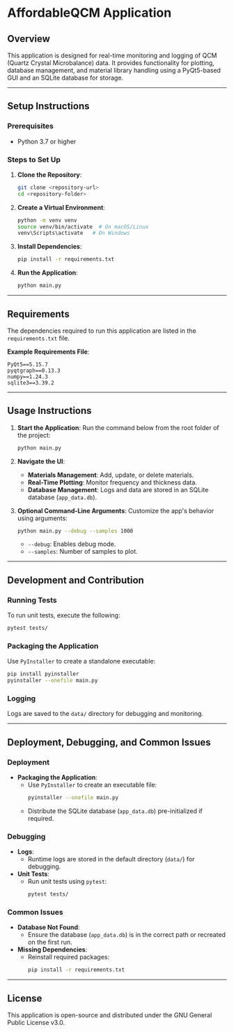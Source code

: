 # AffordableQCM Application

## Overview
This application is designed for real-time monitoring and logging of QCM (Quartz Crystal Microbalance) data. It provides functionality for plotting, database management, and material library handling using a PyQt5-based GUI and an SQLite database for storage.

---

## Setup Instructions

### Prerequisites
- Python 3.7 or higher

### Steps to Set Up
1. **Clone the Repository**:
    ```bash
    git clone <repository-url>
    cd <repository-folder>
    ```

2. **Create a Virtual Environment**:
    ```bash
    python -m venv venv
    source venv/bin/activate  # On macOS/Linux
    venv\Scripts\activate   # On Windows
    ```

3. **Install Dependencies**:
    ```bash
    pip install -r requirements.txt
    ```

4. **Run the Application**:
    ```bash
    python main.py
    ```

---

## Requirements
The dependencies required to run this application are listed in the `requirements.txt` file.

**Example Requirements File**:
```
PyQt5==5.15.7
pyqtgraph==0.13.3
numpy==1.24.3
sqlite3==3.39.2
```

---

## Usage Instructions

1. **Start the Application**:
    Run the command below from the root folder of the project:
    ```bash
    python main.py
    ```

2. **Navigate the UI**:
    - **Materials Management**: Add, update, or delete materials.
    - **Real-Time Plotting**: Monitor frequency and thickness data.
    - **Database Management**: Logs and data are stored in an SQLite database (`app_data.db`).

3. **Optional Command-Line Arguments**:
    Customize the app's behavior using arguments:
    ```bash
    python main.py --debug --samples 1000
    ```
    - `--debug`: Enables debug mode.
    - `--samples`: Number of samples to plot.

---

## Development and Contribution

### Running Tests
To run unit tests, execute the following:
```bash
pytest tests/
```

### Packaging the Application
Use `PyInstaller` to create a standalone executable:
```bash
pip install pyinstaller
pyinstaller --onefile main.py
```

### Logging
Logs are saved to the `data/` directory for debugging and monitoring.

---

## Deployment, Debugging, and Common Issues

### Deployment
- **Packaging the Application**:
  - Use `PyInstaller` to create an executable file:
    ```bash
    pyinstaller --onefile main.py
    ```
  - Distribute the SQLite database (`app_data.db`) pre-initialized if required.

### Debugging
- **Logs**:
  - Runtime logs are stored in the default directory (`data/`) for debugging.
- **Unit Tests**:
  - Run unit tests using `pytest`:
    ```bash
    pytest tests/
    ```

### Common Issues
- **Database Not Found**:
  - Ensure the database (`app_data.db`) is in the correct path or recreated on the first run.
- **Missing Dependencies**:
  - Reinstall required packages:
    ```bash
    pip install -r requirements.txt
    ```

---

## License
This application is open-source and distributed under the GNU General Public License v3.0.
